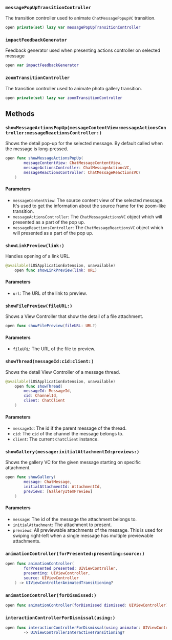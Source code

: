 
### `messagePopUpTransitionController`

The transition controller used to animate `ChatMessagePopupVC` transition.

``` swift
open private(set) lazy var messagePopUpTransitionController 
```

### `impactFeedbackGenerator`

Feedback generator used when presenting actions controller on selected message

``` swift
open var impactFeedbackGenerator 
```

### `zoomTransitionController`

The transition controller used to animate photo gallery transition.

``` swift
open private(set) lazy var zoomTransitionController 
```

## Methods

### `showMessageActionsPopUp(messageContentView:messageActionsController:messageReactionsController:)`

Shows the detail pop-up for the selected message. By default called when the message is long-pressed.

``` swift
open func showMessageActionsPopUp(
        messageContentView: ChatMessageContentView,
        messageActionsController: ChatMessageActionsVC,
        messageReactionsController: ChatMessageReactionsVC?
    ) 
```

#### Parameters

  - `messageContentView`: The source content view of the selected message. It's used to get the information about the source frame for the zoom-like transition.
  - `messageActionsController`: The `ChatMessageActionsVC` object which will presented as a part of the pop up.
  - `messageReactionsController`: The `ChatMessageReactionsVC` object which will presented as a part of the pop up.

### `showLinkPreview(link:)`

Handles opening of a link URL.

``` swift
@available(iOSApplicationExtension, unavailable)
    open func showLinkPreview(link: URL) 
```

#### Parameters

  - `url`: The URL of the link to preview.

### `showFilePreview(fileURL:)`

Shows a View Controller that show the detail of a file attachment.

``` swift
open func showFilePreview(fileURL: URL?) 
```

#### Parameters

  - `fileURL`: The URL of the file to preview.

### `showThread(messageId:cid:client:)`

Shows the detail View Controller of a message thread.

``` swift
@available(iOSApplicationExtension, unavailable)
    open func showThread(
        messageId: MessageId,
        cid: ChannelId,
        client: ChatClient
    ) 
```

#### Parameters

  - `messageId`: The id if the parent message of the thread.
  - `cid`: The `cid` of the channel the message belongs to.
  - `client`: The current `ChatClient` instance.

### `showGallery(message:initialAttachmentId:previews:)`

Shows the gallery VC for the given message starting on specific attachment.

``` swift
open func showGallery(
        message: ChatMessage,
        initialAttachmentId: AttachmentId,
        previews: [GalleryItemPreview]
    ) 
```

#### Parameters

  - `message`: The id of the message the attachment belongs to.
  - `initialAttachment`: The attachment to present.
  - `previews`: All previewable attachments of the message. This is used for swiping right-left when a single message has multiple previewable attachments.

### `animationController(forPresented:presenting:source:)`

``` swift
open func animationController(
        forPresented presented: UIViewController,
        presenting: UIViewController,
        source: UIViewController
    ) -> UIViewControllerAnimatedTransitioning? 
```

### `animationController(forDismissed:)`

``` swift
open func animationController(forDismissed dismissed: UIViewController) -> UIViewControllerAnimatedTransitioning? 
```

### `interactionControllerForDismissal(using:)`

``` swift
open func interactionControllerForDismissal(using animator: UIViewControllerAnimatedTransitioning)
        -> UIViewControllerInteractiveTransitioning? 
